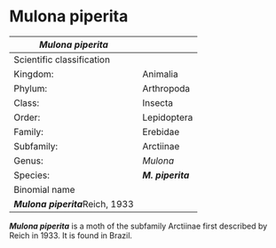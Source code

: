 # Mulona piperita

| *Mulona piperita* | |
| --- | --- |
| Scientific classification | |
| Kingdom: | Animalia |
| Phylum: | Arthropoda |
| Class: | Insecta |
| Order: | Lepidoptera |
| Family: | Erebidae |
| Subfamily: | Arctiinae |
| Genus: | *Mulona* |
| Species: | ***M. piperita*** |
| Binomial name | |
| ***Mulona piperita***Reich, 1933 | |

***Mulona piperita*** is a moth of the subfamily Arctiinae first described by Reich in 1933\. It is found in Brazil.